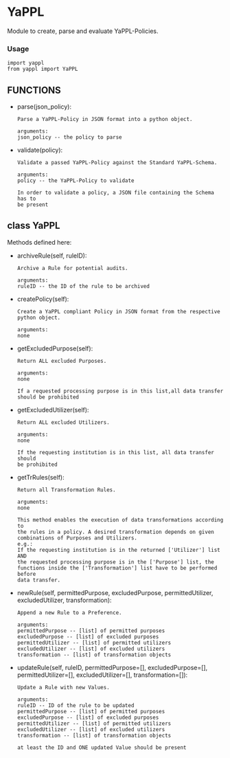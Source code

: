 # YaPPL
Module to create, parse and evaluate YaPPL-Policies.

### Usage

    import yappl
    from yappl import YaPPL

## FUNCTIONS
* parse(json_policy):

      Parse a YaPPL-Policy in JSON format into a python object.

      arguments:
      json_policy -- the policy to parse

* validate(policy):

      Validate a passed YaPPL-Policy against the Standard YaPPL-Schema.

      arguments:
      policy -- the YaPPL-Policy to validate

      In order to validate a policy, a JSON file containing the Schema has to
      be present


## class YaPPL
Methods defined here:

* archiveRule(self, ruleID):

      Archive a Rule for potential audits.

      arguments:
      ruleID -- the ID of the rule to be archived

* createPolicy(self):

      Create a YaPPL compliant Policy in JSON format from the respective python object.

      arguments:
      none

* getExcludedPurpose(self):

      Return ALL excluded Purposes.

      arguments:
      none

      If a requested processing purpose is in this list,all data transfer
      should be prohibited

* getExcludedUtilizer(self):

      Return ALL excluded Utilizers.

      arguments:
      none

      If the requesting institution is in this list, all data transfer should
      be prohibited

* getTrRules(self):

      Return all Transformation Rules.

      arguments:
      none

      This method enables the execution of data transformations according to
      the rules in a policy. A desired transformation depends on given
      combinations of Purposes and Utilizers.
      e.g.:
      If the requesting institution is in the returned ['Utilizer'] list AND
      the requested processing purpose is in the ['Purpose'] list, the
      functions inside the ['Transformation'] list have to be performed before
      data transfer.

* newRule(self, permittedPurpose, excludedPurpose, permittedUtilizer, excludedUtilizer, transformation):

      Append a new Rule to a Preference.

      arguments:
      permittedPurpose -- [list] of permitted purposes
      excludedPurpose -- [list] of excluded purposes
      permittedUtilizer -- [list] of permitted utilizers
      excludedUtilizer -- [list] of excluded utilizers
      transformation -- [list] of transformation objects

* updateRule(self, ruleID, permittedPurpose=[], excludedPurpose=[], permittedUtilizer=[], excludedUtilizer=[], transformation=[]):

      Update a Rule with new Values.

      arguments:
      ruleID -- ID of the rule to be updated
      permittedPurpose -- [list] of permitted purposes
      excludedPurpose -- [list] of excluded purposes
      permittedUtilizer -- [list] of permitted utilizers
      excludedUtilizer -- [list] of excluded utilizers
      transformation -- [list] of transformation objects

      at least the ID and ONE updated Value should be present
